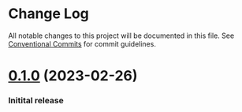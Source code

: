 # Change Log

All notable changes to this project will be documented in this file.
See [Conventional Commits](https://conventionalcommits.org) for commit guidelines.

# [0.1.0](https://github.com/tkhquang/react-riftgate/v0.1.0) (2023-02-26)

### Initital release
